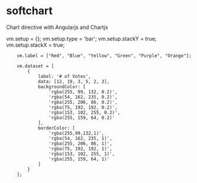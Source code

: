# softchart
Chart directive with Angularjs and Chartjs

<softchart id="'grfTeste'" setup="vm.setup" dataset="vm.dataset" label="vm.label"></softchart>

vm.setup = {};
        vm.setup.type = 'bar';
        vm.setup.stackY = true;
        vm.setup.stackX = true;

        vm.label = ["Red", "Blue", "Yellow", "Green", "Purple", "Orange"];

        vm.dataset = [
            {
                label: '# of Votes',
                data: [12, 19, 3, 5, 2, 3],
                backgroundColor: [
                    'rgba(255, 99, 132, 0.2)',
                    'rgba(54, 162, 235, 0.2)',
                    'rgba(255, 206, 86, 0.2)',
                    'rgba(75, 192, 192, 0.2)',
                    'rgba(153, 102, 255, 0.2)',
                    'rgba(255, 159, 64, 0.2)'
                ],
                borderColor: [
                    'rgba(255,99,132,1)',
                    'rgba(54, 162, 235, 1)',
                    'rgba(255, 206, 86, 1)',
                    'rgba(75, 192, 192, 1)',
                    'rgba(153, 102, 255, 1)',
                    'rgba(255, 159, 64, 1)'
                ]
            }
        ];
